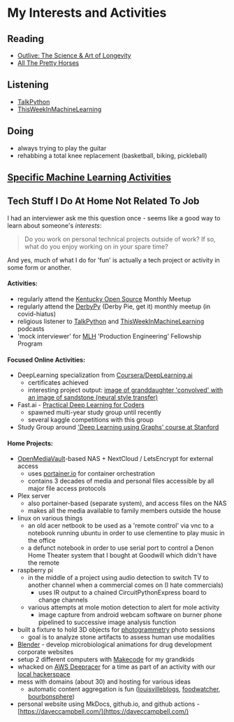 # My Interests and Activities


## Reading
- [Outlive: The Science & Art of Longevity](https://peterattiamd.com/outlive/)
- [All The Pretty Horses](https://en.wikipedia.org/wiki/All_the_Pretty_Horses_(novel))

## Listening
- [TalkPython](https://talkpython.fm/)  
- [ThisWeekInMachineLearning](https://twimlai.com/) 

## Doing
- always trying to play the guitar
- rehabbing a total knee replacement (basketball, biking, pickleball)


## [Specific Machine Learning Activities](ml.md)

## Tech Stuff I Do At Home Not Related To Job

I had an interviewer ask me this question once - seems like a good way to learn about someone's *interests*:

> Do you work on personal technical projects outside of work? If so, what do you enjoy working on in your spare time?

And yes, much of what I do for 'fun' is actually a tech project or activity in some form or another. 

#### Activities:
- regularly attend the [Kentucky Open Source](https://kyoss.dev/) Monthly Meetup
- regularly attend the [DerbyPy](https://www.meetup.com/derbypy/) (Derby Pie, get it) monthly meetup (in covid-hiatus) 
- religious listener to [TalkPython](https://talkpython.fm/) and [ThisWeekInMachineLearning](https://twimlai.com/) podcasts
- 'mock interviewer' for [MLH](https://mlh.io/) 'Production Engineering' Fellowship Program

#### Focused Online Activities:
- DeepLearning specialization from [Coursera/DeepLearning.ai](https://www.deeplearning.ai/courses/deep-learning-specialization/)
    - certificates achieved 
    - interesting project output: [image of granddaughter 'convolved' with an image of sandstone (neural style transfer)](https://drive.google.com/file/d/1qrRlw4nbAFvM8NKK1aCcL-7TYclXZyQD/view)
- Fast.ai - [Practical Deep Learning for Coders](https://www.fast.ai/)
    - spawned multi-year study group until recently
    - several kaggle competitions with this group
- Study Group around ['Deep Learning using Graphs' course at Stanford](https://web.stanford.edu/class/cs224w/)

#### Home Projects:
- [OpenMediaVault](https://www.openmediavault.org/)-based NAS + NextCloud / LetsEncrypt for external access
    - uses [portainer.io](https://www.portainer.io/) for container orchestration
    - contains 3 decades of media and personal files accessible by all major file access protocols
- Plex server
    - also portainer-based (separate system), and access files on the NAS
    - makes all the media available to family members outside the house
- linux on various things
    - an old acer netbook to be used as a 'remote control' via vnc to a notebook running ubuntu in order to use clementine to play music in the office
    - a defunct notebook in order to use serial port to control a Denon Home Theater system that I bought at Goodwill which didn't have the remote 
- raspberry pi
    - in the middle of a project using audio detection to switch TV to another channel when a commercial comes on (I hate commercials)
        - uses IR output to a chained CircuitPythonExpress board to change channels 
    - various attempts at mole motion detection to alert for mole activity
        - image capture from android webcam software on burner phone pipelined to successive image analysis function
- built a fixture to hold 3D objects for [photogrammetry](https://www.youtube.com/watch?v=TiSGfKm5cFQ) photo sessions
    - goal is to analyze stone artifacts to assess human use modalities
- [Blender](https://www.blender.org/) - develop microbiological animations for drug development corporate websites
- setup 2 different computers with [Makecode](https://arcade.makecode.com/) for my grandkids
- whacked on [AWS Deepracer](https://aws.amazon.com/deepracer/) for a time as part of an activity with our [local hackerspace](https://lvl1.org)
- mess with domains (about 30) and hosting for various ideas
    - automatic content aggregation is fun ([louisvilleblogs](https://louisvilleblogs.com), [foodwatcher](https://foodwatcher.com), [bourbonsphere](https://bourbonsphere.com))
- personal website using MkDocs, github.io, and github actions - [https://daveccampbell.com/](https://daveccampbell.com/)


